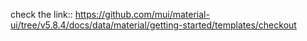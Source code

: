 
check the link::
https://github.com/mui/material-ui/tree/v5.8.4/docs/data/material/getting-started/templates/checkout
